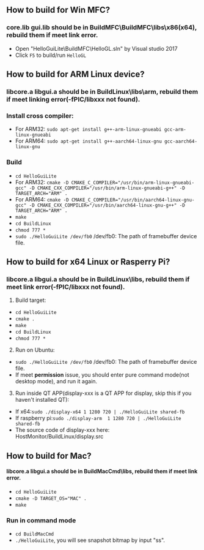 ## How to build for Win MFC?
### core.lib gui.lib should be in BuildMFC\BuildMFC\libs\x86(x64), rebuild them if meet link error.
- Open "HelloGuiLite\BuildMFC\HelloGL.sln" by Visual studio 2017
- Click `F5` to build/run `HelloGL`

## How to build for ARM Linux device?
### libcore.a libgui.a should be in BuildLinux\libs\arm, rebuild them if meet linking error(-fPIC/libxxx not found).
### Install cross compiler:
- For ARM32: `sudo apt-get install g++-arm-linux-gnueabi gcc-arm-linux-gnueabi`
- For ARM64: `sudo apt-get install g++-aarch64-linux-gnu gcc-aarch64-linux-gnu`
### Build
- `cd HelloGuiLite`
- For ARM32: `cmake -D CMAKE_C_COMPILER="/usr/bin/arm-linux-gnueabi-gcc" -D CMAKE_CXX_COMPILER="/usr/bin/arm-linux-gnueabi-g++" -D TARGET_ARCH="ARM" .`
- For ARM64: `cmake -D CMAKE_C_COMPILER="/usr/bin/aarch64-linux-gnu-gcc" -D CMAKE_CXX_COMPILER="/usr/bin/aarch64-linux-gnu-g++" -D TARGET_ARCH="ARM" .`
- `make`
- `cd BuildLinux`
- `chmod 777 *`
- `sudo ./HelloGuiLite /dev/fb0`   /dev/fb0: The path of framebuffer device file.

## How to build for x64 Linux or Rasperry Pi?
### libcore.a libgui.a should be in BuildLinux\libs, rebuild them if meet link error(-fPIC/libxxx not found).
1. Build target:
- `cd HelloGuiLite`
- `cmake .`
- `make`
- `cd BuildLinux`
- `chmod 777 *`

2. Run on Ubuntu:
- `sudo ./HelloGuiLite /dev/fb0`   /dev/fb0: The path of framebuffer device file.
- If meet **permission** issue, you should enter pure command mode(not desktop mode), and run it again.

3. Run inside QT APP(display-xxx is a QT APP for display, skip this if you haven't installed QT):
- If x64:`sudo ./display-x64 1 1280 720 | ./HelloGuiLite shared-fb`
- If raspberry pi:`sudo ./display-arm  1 1280 720 | ./HelloGuiLite shared-fb`
- The source code of display-xxx here: HostMonitor/BuildLinux/display.src

## How to build for Mac?
#### libcore.a libgui.a should be in BuildMacCmd\libs, rebuild them if meet link error.
- `cd HelloGuiLite`
- `cmake -D TARGET_OS="MAC" .`
- `make`

### Run in command mode
- `cd BuildMacCmd`
- `./HelloGuiLite`, you will see snapshot bitmap by input "ss".
